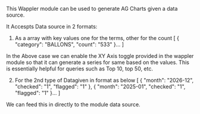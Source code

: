 This Wappler module can be used to generate AG Charts given a data source.

It Accespts Data source in 2 formats:
1. As a array with key values one for the terms, other for the count
 [
  {
    "category": "BALLONS",
    "count": "533"
  }...
 ]

In the Above case we can enable the XY Axis toggle provided in the wappler module so that it can generate a series for same based on the values.
This is essentially helpful for queries such as Top 10, top 50, etc.

2. For the 2nd type of Datagiven in format as below
[
  {
    "month": "2026-12",
    "checked": "1",
    "flagged": "1"
  },
  {
    "month": "2025-01",
    "checked": "1",
    "flagged": "1"
  }...
]

We can feed this in directly to the module data source.